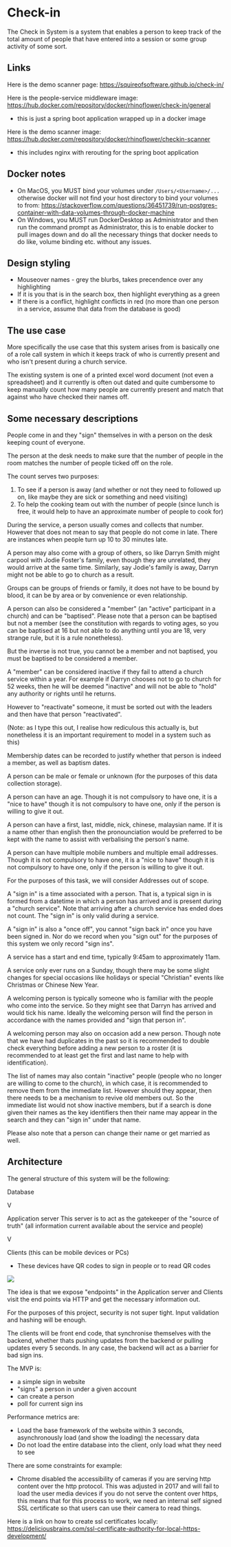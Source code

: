 # Check-in
The Check in System is a system that enables a person to keep track of the total amount of people that have entered 
into a session or some group activity of some sort.

## Links

Here is the demo scanner page: https://squireofsoftware.github.io/check-in/

Here is the people-service middleware image: https://hub.docker.com/repository/docker/rhinoflower/check-in/general
- this is just a spring boot application wrapped up in a docker image

Here is the demo scanner image: https://hub.docker.com/repository/docker/rhinoflower/checkin-scanner
- this includes nginx with rerouting for the spring boot application

## Docker notes

- On MacOS, you MUST bind your volumes under `/Users/<Username>/...` otherwise docker will not find your host
  directory to bind your volumes to from:
  https://stackoverflow.com/questions/36451739/run-postgres-container-with-data-volumes-through-docker-machine
- On Windows, you MUST run DockerDesktop as Administrator and then run the command prompt as Administrator,
  this is to enable docker to pull images down and do all the necessary things that docker needs to do like,
  volume binding etc. without any issues.

## Design styling

- Mouseover names - grey the blurbs, takes precendence over any highlighting
- If it is you that is in the search box, then highlight everything as a green
- If there is a conflict, highlight conflicts in red (no more than one person in a service, assume that data from the database is good)

## The use case

More specifically the use case that this system arises from is basically one of a role call system in which it keeps 
track of who is currently present and who isn't present during a church service.

The existing system is one of a printed excel word document (not even a spreadsheet) and it currently is often out 
dated and quite cumbersome to keep manually count how many people are currently present and match that against who 
have checked their names off.

## Some necessary descriptions

People come in and they "sign" themselves in with a person on the desk keeping count of everyone.

The person at the desk needs to make sure that the number of people in the room matches the number of people 
ticked off on the role. 

The count serves two purposes: 

1. To see if a person is away (and whether or not they need to followed up on, like maybe they are sick or 
   something and need visiting)
2. To help the cooking team out with the number of people (since lunch is free, it would help to have an 
   approximate number of people to cook for)

During the service, a person usually comes and collects that number. However that does not mean to say that people
do not come in late. There are instances when people turn up 10 to 30 minutes late.

A person may also come with a group of others, so like Darryn Smith might carpool with Jodie Foster's 
family, even though they are unrelated, they would arrive at the same time. Similarly, say Jodie's family is away, 
Darryn might not be able to go to church as a result.

Groups can be groups of friends or family, it does not have to be bound by blood, it can be by area or by 
convenience or even relationship.

A person can also be considered a "member" (an "active" participant in a church) and can be "baptised". 
Please note that a person can be baptised but not a member (see the constitution with regards to voting ages, 
so you can be baptised at 16 but not able to do anything until you are 18, very strange rule, but it is a rule 
nonetheless). 

But the inverse is not true, you cannot be a member and not baptised, you must be baptised to be considered a member.

A "member" can be considered inactive if they fail to attend a church service within a year. For example if 
Darryn chooses not to go to church for 52 weeks, then he will be deemed "inactive" and will not be able to 
"hold" any authority or rights until he returns.

However to "reactivate" someone, it must be sorted out with the leaders and then have that person "reactivated".

(Note: as I type this out, I realise how rediculous this actually is, but nonetheless it is an important requirement 
to model in a system such as this)

Membership dates can be recorded to justify whether that person is indeed a member, as well as baptism dates.

A person can be male or female or unknown (for the purposes of this data collection storage).

A person can have an age. Though it is not compulsory to have one, it is a "nice to have" though it is not 
compulsory to have one, only if the person is willing to give it out.

A person can have a first, last, middle, nick, chinese, malaysian name. If it is a name other than english 
then the pronounciation would be preferred to be kept with the name to assist with verbalising the person's name.

A person can have multiple mobile numbers and multiple email addresses. Though it is not compulsory to have one, 
it is a "nice to have" though it is not compulsory to have one, only if the person is willing to give it out.

For the purposes of this task, we will consider Addresses out of scope.

A "sign in" is a time associated with a person. That is, a typical sign in is formed from a datetime in which 
a person has arrived and is present during a "church service". Note that arriving after a church service has 
ended does not count. The "sign in" is only valid during a service.

A "sign in" is also a "once off", you cannot "sign back in" once you have been signed in. Nor do we record when 
you "sign out" for the purposes of this system we only record "sign ins".

A service has a start and end time, typically 9:45am to approximately 11am.

A service only ever runs on a Sunday, though there may be some slight changes for special occasions like holidays 
or special "Christian" events like Christmas or Chinese New Year.

A welcoming person is typically someone who is familiar with the people who come into the service. So they might see 
that Darryn has arrived and would tick his name. Ideally the welcoming person will find the person in accordance 
with the names provided and "sign that person in".

A welcoming person may also on occasion add a new person. Though note that we have had duplicates in the past so 
it is recommended to double check everything before adding a new person to a roster (it is recommended to at least 
get the first and last name to help with identification).

The list of names may also contain "inactive" people (people who no longer are willing to come to the church), in 
which case, it is recommended to remove them from the immediate list. However should they appear, then there needs 
to be a mechanism to revive old members out. So the immediate list would not show inactive members, but if a search 
is done given their names as the key identifiers then their name may appear in the search and they can "sign in" 
under that name.

Please also note that a person can change their name or get married as well.

## Architecture

The general structure of this system will be the following:

Database

   V

Application server
This server is to act as the gatekeeper of the "source of truth" 
(all information current available about the service and people)

   V

Clients (this can be mobile devices or PCs)
- These devices have QR codes to sign in people or to read QR codes

![](Architectural_Diagram.png)

The idea is that we expose "endpoints" in the Application server and Clients visit the end points via HTTP and 
get the necessary information out.

For the purposes of this project, security is not super tight. Input validation and hashing will be enough.

The clients will be front end code, that synchronise themselves with the backend, whether thats pushing updates 
from the backend or pulling updates every 5 seconds. In any case, the backend will act as a barrier for bad sign ins.

The MVP is: 
- a simple sign in website
- "signs" a person in under a given account
- can create a person
- poll for current sign ins

Performance metrics are:
- Load the base framework of the website within 3 seconds, asynchronously load (and show the loading) the necessary data
- Do not load the entire database into the client, only load what they need to see

There are some constraints for example:
- Chrome disabled the accessibility of cameras if you are serving http content over the http protocol. 
  This was adjusted in 2017 and will fail to load the user media devices if you do not serve the content 
  over https, this means that for this process to work, we need an internal self signed SSL certificate
  so that users can use their camera to read things.

Here is a link on how to create ssl certificates locally:
https://deliciousbrains.com/ssl-certificate-authority-for-local-https-development/